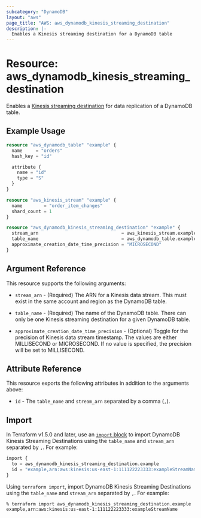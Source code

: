 ```yaml
---
subcategory: "DynamoDB"
layout: "aws"
page_title: "AWS: aws_dynamodb_kinesis_streaming_destination"
description: |-
  Enables a Kinesis streaming destination for a DynamoDB table
---
```


# Resource: aws_dynamodb_kinesis_streaming_destination

Enables a [Kinesis streaming destination](https://docs.aws.amazon.com/amazondynamodb/latest/developerguide/kds.html) for data replication of a DynamoDB table.

## Example Usage

```terraform
resource "aws_dynamodb_table" "example" {
  name     = "orders"
  hash_key = "id"

  attribute {
    name = "id"
    type = "S"
  }
}

resource "aws_kinesis_stream" "example" {
  name        = "order_item_changes"
  shard_count = 1
}

resource "aws_dynamodb_kinesis_streaming_destination" "example" {
  stream_arn                               = aws_kinesis_stream.example.arn
  table_name                               = aws_dynamodb_table.example.name
  approximate_creation_date_time_precision = "MICROSECOND"
}
```

## Argument Reference

This resource supports the following arguments:

* `stream_arn` - (Required) The ARN for a Kinesis data stream. This must exist in the same account and region as the DynamoDB table.
  
* `table_name` - (Required) The name of the DynamoDB table. There
  can only be one Kinesis streaming destination for a given DynamoDB table.

* `approximate_creation_date_time_precision` - (Optional) Toggle for the precision of Kinesis data stream timestamp. The
  values are either MILLISECOND or MICROSECOND. If no value is specified, the precision will be set to MILLISECOND.

## Attribute Reference

This resource exports the following attributes in addition to the arguments above:

* `id` - The `table_name` and `stream_arn` separated by a comma (`,`).

## Import

In Terraform v1.5.0 and later, use an [`import` block](https://developer.hashicorp.com/terraform/language/import) to import DynamoDB Kinesis Streaming Destinations using the `table_name` and `stream_arn` separated by `,`. For example:

```terraform
import {
  to = aws_dynamodb_kinesis_streaming_destination.example
  id = "example,arn:aws:kinesis:us-east-1:111122223333:exampleStreamName"
}
```

Using `terraform import`, import DynamoDB Kinesis Streaming Destinations using the `table_name` and `stream_arn` separated by `,`. For example:

```console
% terraform import aws_dynamodb_kinesis_streaming_destination.example example,arn:aws:kinesis:us-east-1:111122223333:exampleStreamName
```
